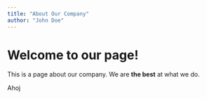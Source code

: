 ```yaml
---
title: "About Our Company"
author: "John Doe"
---
```


# Welcome to our page!

This is a page about our company. We are **the best** at what we do.

Ahoj